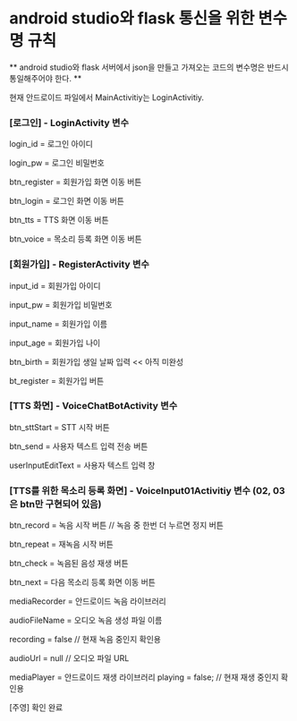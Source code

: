 # android studio와 flask 통신을 위한 변수명 규칙
** android studio와 flask 서버에서 json을 만들고 가져오는 코드의 변수명은 반드시 통일해주어야 한다. **

현재 안드로이드 파일에서 MainActivitiy는 LoginActivitiy.

### [로그인] - LoginActivity 변수
login_id = 로그인 아이디

login_pw = 로그인 비밀번호

btn_register = 회원가입 화면 이동 버튼

btn_login = 로그인 화면 이동 버튼

btn_tts = TTS 화면 이동 버튼

btn_voice = 목소리 등록 화면 이동 버튼

### [회원가입] - RegisterActivity 변수
input_id = 회원가입 아이디

input_pw = 회원가입 비밀번호

input_name = 회원가입 이름

input_age = 회원가입 나이

btn_birth = 회원가입 생일 날짜 입력 << 아직 미완성

bt_register = 회원가입 버튼

### [TTS 화면] - VoiceChatBotActivity 변수
btn_sttStart = STT 시작 버튼

btn_send = 사용자 텍스트 입력 전송 버튼

userInputEditText = 사용자 텍스트 입력 창

### [TTS를 위한 목소리 등록 화면] - VoiceInput01Activitiy 변수 (02, 03은 btn만 구현되어 있음)
btn_record = 녹음 시작 버튼 // 녹음 중 한번 더 누르면 정지 버튼

btn_repeat = 재녹음 시작 버튼

btn_check = 녹음된 음성 재생 버튼

btn_next = 다음 목소리 등록 화면 이동 버튼

mediaRecorder = 안드로이드 녹음 라이브러리

audioFileName = 오디오 녹음 생성 파일 이름

recording = false // 현재 녹음 중인지 확인용

audioUrl = null // 오디오 파일 URL

mediaPlayer = 안드로이드 재생 라이브러리 playing = false; // 현재 재생 중인지 확인용

[주영] 확인 완료